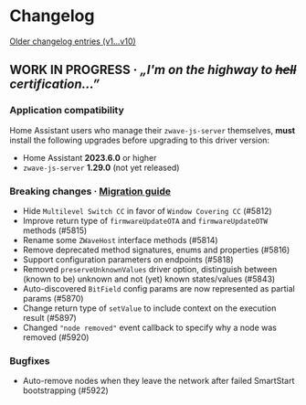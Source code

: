 # Changelog
[Older changelog entries (v1...v10)](CHANGELOG_v10.md)

<!--
	Add placeholder for next release with `wip` snippet
-->
## __WORK IN PROGRESS__ · _„I'm on the highway to ~~hell~~ certification...”_
### Application compatibility
Home Assistant users who manage their `zwave-js-server` themselves, **must** install the following upgrades before upgrading to this driver version:
- Home Assistant **2023.6.0** or higher
- `zwave-js-server` **1.29.0** (not yet released)

### Breaking changes · [Migration guide](https://zwave-js.github.io/node-zwave-js/#/getting-started/migrating-to-v11)


* Hide `Multilevel Switch CC` in favor of `Window Covering CC` (#5812)
* Improve return type of `firmwareUpdateOTA` and `firmwareUpdateOTW` methods (#5815)
* Rename some `ZWaveHost` interface methods (#5814)
* Remove deprecated method signatures, enums and properties (#5816)
* Support configuration parameters on endpoints (#5818)
* Removed `preserveUnknownValues` driver option, distinguish between (known to be) unknown and not (yet) known states/values (#5843)
* Auto-discovered `BitField` config params are now represented as partial params (#5870)
* Change return type of `setValue` to include context on the execution result (#5897)
* Changed `"node removed"` event callback to specify why a node was removed (#5920)

### Bugfixes
* Auto-remove nodes when they leave the network after failed SmartStart bootstrapping (#5922)
